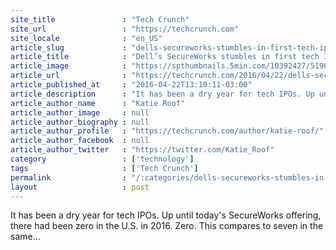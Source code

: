 ```yaml
---
site_title               : "Tech Crunch"
site_url                 : "https://techcrunch.com"
site_locale              : "en_US"
article_slug             : "dells-secureworks-stumbles-in-first-tech-ipo-of-the-year"
article_title            : "Dell’s SecureWorks stumbles in first tech IPO of the year"
article_image            : "https://spthumbnails.5min.com/10392427/519621306_c.jpg?w=764&h=400"
article_url              : "https://techcrunch.com/2016/04/22/dells-secureworks-stumbles-in-first-tech-ipo-of-the-year/"
article_published_at     : "2016-04-22T13:10:11-03:00"
article_description      : "It has been a dry year for tech IPOs. Up until today's SecureWorks offering, there had been zero in the U.S. in 2016. Zero. This compares to seven in the same..."
article_author_name      : "Katie Roof"
article_author_image     : null
article_author_biography : null
article_author_profile   : "https://techcrunch.com/author/katie-roof/"
article_author_facebook  : null
article_author_twitter   : "https://twitter.com/Katie_Roof"
category                 : ['technology']
tags                     : ['Tech Crunch']
permalink                : "/:categories/dells-secureworks-stumbles-in-first-tech-ipo-of-the-year/"
layout                   : post
---
```


It has been a dry year for tech IPOs. Up until today's SecureWorks offering, there had been zero in the U.S. in 2016. Zero. This compares to seven in the same...

